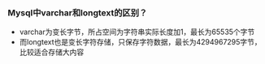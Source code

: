 ### Mysql中varchar和longtext的区别？
- varchar为变长字节，所占空间为字符串实际长度加1，最长为65535个字节
- 而longtext也是变长字符存储，只保存字符数据，最长为4294967295字节，比较适合存储大内容
